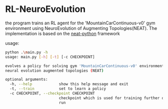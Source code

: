 # RL-NeuroEvolution

the program trains an RL agent for the 'MountainCarContinuous-v0' gym environment using NeuroEvolution of Augmenting Topologies(NEAT). The implementation is based on the [neat-python](https://github.com/CodeReclaimers/neat-python) framework 

usage:
```sh
python .\main.py -h
usage: main.py [-h] [-t] [-c CHECKPOINT]

evolves a policy for solving gym 'MountainCarContinuous-v0' environment using
neural evolution augmented topologies (NEAT)

optional arguments:
  -h, --help            show this help message and exit
  -t, --train           set to learn a policy
  -c CHECKPOINT, --checkpoint CHECKPOINT
                        checkpoint which is used for training further or to
                        run
```